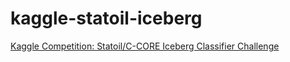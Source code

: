 # kaggle-statoil-iceberg

[Kaggle Competition: Statoil/C-CORE Iceberg Classifier Challenge](https://www.kaggle.com/c/statoil-iceberg-classifier-challenge/leaderboard)
